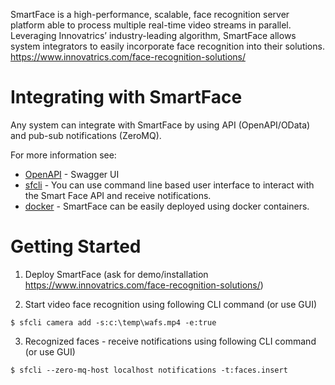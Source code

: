 SmartFace is a high-performance, scalable, face recognition server platform able to process multiple real-time video streams in parallel. Leveraging Innovatrics’ industry-leading algorithm, SmartFace allows system integrators to easily incorporate face recognition into their solutions. https://www.innovatrics.com/face-recognition-solutions/

# Integrating with SmartFace
Any system can integrate with SmartFace by using API (OpenAPI/OData) and pub-sub notifications (ZeroMQ).

For more information see:
* [OpenAPI](https://innovatrics.github.io/smartface/?url=https://raw.githubusercontent.com/innovatrics/smartface/4.8/api/swagger.json) - Swagger UI
* [sfcli](sfcli) - You can use command line based user interface to interact with the Smart Face API and receive notifications.
* [docker](sf-docker) - SmartFace can be easily deployed using docker containers. 

# Getting Started
1. Deploy SmartFace (ask for demo/installation https://www.innovatrics.com/face-recognition-solutions/)

2. Start video face recognition using following CLI command (or use GUI)
```
$ sfcli camera add -s:c:\temp\wafs.mp4 -e:true
```

3. Recognized faces - receive notifications using following CLI command (or use GUI)
```
$ sfcli --zero-mq-host localhost notifications -t:faces.insert
```
